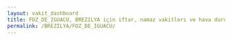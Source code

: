 ```yaml
---
layout: vakit_dashboard
title: FOZ_DE_IGUACU, BREZILYA için iftar, namaz vakitleri ve hava durumu - ilçe/eyalet seç
permalink: /BREZILYA/FOZ_DE_IGUACU/
---
```


<script type="text/javascript">
  var GLOBAL_COUNTRY = 'BREZILYA';
  var GLOBAL_CITY = 'FOZ_DE_IGUACU';
  var GLOBAL_STATE = '';
  var lat = 72;
  var lon = 21;
</script>
